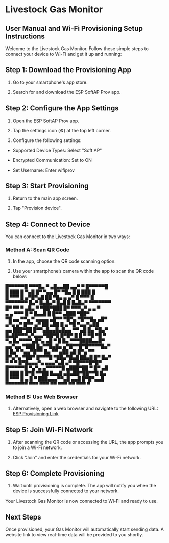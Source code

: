 # Livestock Gas Monitor

## User Manual and Wi-Fi Provisioning Setup Instructions

Welcome to the Livestock Gas Monitor. Follow these simple steps to connect your device to Wi-Fi and get it up and running:

## Step 1: Download the Provisioning App

1. Go to your smartphone's app store.

2. Search for and download the ESP SoftAP Prov app.

## Step 2: Configure the App Settings

1. Open the ESP SoftAP Prov app.

2. Tap the settings icon (⚙️) at the top left corner.

3. Configure the following settings:

  * Supported Device Types: Select "Soft AP"

  * Encrypted Communication: Set to ON

  * Set Username: Enter wifiprov

## Step 3: Start Provisioning

1. Return to the main app screen.

2. Tap "Provision device".

## Step 4: Connect to Device

You can connect to the Livestock Gas Monitor in two ways:

### Method A: Scan QR Code

1. In the app, choose the QR code scanning option.

2. Use your smartphone’s camera within the app to scan the QR code below:

█▀▀▀▀▀█ ▀▀▀█▄ ▀ ▄█▄▄██  ▄▄▀ ▀ █▀▀▀▀▀█   
█ ███ █  ▀▄█ █▀ ▀▄▄  █▀ ▀█▄ █ █ ███ █   
█ ▀▀▀ █  ▄▀█▀▄█ ██ ▀█▄ ▄ ▄▀   █ ▀▀▀ █   
▀▀▀▀▀▀▀ █▄▀ █▄█▄▀ █▄█ █ █▄█▄▀ ▀▀▀▀▀▀▀   
█▀ ▀▀ ▀ ▄█▄ ▀ ▀██▀███  █▀ ▀▀▀▄▀ ▄ ▄ ▀   
 ▄ ▄ ▀▀▀ █  ▀  █▄▄█ █ █▀▀ ▄███   ▀██▀   
▀█ ▄▄ ▀▀▄ ▀ ▄▄▄▄ ▄█▀▀ ▀█▀▄ ▀█▀▀█▄ ▄█▀   
 ▄▀▄ ▄▀ █▀▀ ▄▀ ██ ▄██ █ ▄  ▀█ ▀▄▄▀▄██   
▄▄ ███▀██  █▀▀▄█▄▄█▄█▄▄ ▀▀ ▄█ █▄ ▀█▄▀   
█▄██▀▀▀▄▀▄▄▄▀██▀█ █▀█▀ █ █ ▀ ▀█ ▀█  ▀   
▀▄ █▄▀▀▀▀▄█▀▄ ▄█ ▀ █  █▄  ▀▀▀████▄▄█▀   
▄▄▀▄▄ ▀███ █▄▀▀█▄█▄   ▄▀█▀▀█▀█▀▀▀▀█▄▀   
█ █▄▀ ▀▄▄▀█▀▀  █▄  ▀▀ ▄██ ▄█  █▀▄  ▀▀   
█▀▄▀▄ ▀██▀ █▀▀▀█ ▀██▄▀█▄█ ██▄█ █▀ █▄▀   
▀  ▀  ▀ █▀█▄▄▄▀▄ ▄▄▄▀▄█ ▄▀ ▀█▀▀▀█▀█▀    
█▀▀▀▀▀█  ▀▄▀▄ ▄▀▀▀▀▀█ ▄███▀██ ▀ █▀ ▄█   
█ ███ █ █▀█ ▀▀██ █▄▄█  ▄█▄██▀██▀▀█ █▄   
█ ▀▀▀ █ ▄ █ ▀ ███▄▄▄▀▀▄█  ▄▄█ █▀█▀▄▄█   
▀▀▀▀▀▀▀ ▀▀▀  ▀▀▀   ▀▀ ▀▀▀   ▀▀ ▀▀▀  ▀

### Method B: Use Web Browser

1. Alternatively, open a web browser and navigate to the following URL: [ESP Provisioning Link](https://espressif.github.io/esp-jumpstart/qrcode.html?data={%22ver%22:%22v1%22,%22name%22:%22PROV_C7A8CC%22,%22username%22:%22wifiprov%22,%22pop%22:%22abcd1234%22,%22transport%22:%22softap%22})

## Step 5: Join Wi-Fi Network

1. After scanning the QR code or accessing the URL, the app prompts you to join a Wi-Fi network.

2. Click "Join" and enter the credentials for your Wi-Fi network.

## Step 6: Complete Provisioning

1. Wait until provisioning is complete. The app will notify you when the device is successfully connected to your network.

Your Livestock Gas Monitor is now connected to Wi-Fi and ready to use.

## Next Steps

Once provisioned, your Gas Monitor will automatically start sending data. A website link to view real-time data will be provided to you shortly.

